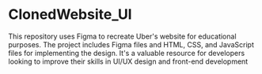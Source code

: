 # ClonedWebsite_UI
This repository uses Figma to recreate Uber's website for educational purposes. The project includes Figma files and HTML, CSS, and JavaScript files for implementing the design. It's a valuable resource for developers looking to improve their skills in UI/UX design and front-end development

